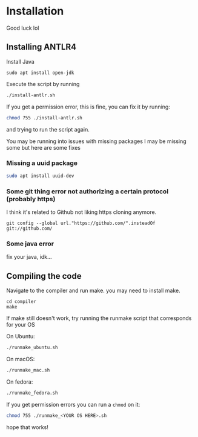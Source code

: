 # Installation

Good luck lol


## Installing ANTLR4

Install Java

```
sudo apt install open-jdk
```

Execute the script by running

```bash
./install-antlr.sh
```

If you get a permission error, this is fine, you can fix it by running: 

```bash 
chmod 755 ./install-antlr.sh
```

and trying to run the script again.

You may be running into issues with missing packages I may be missing some but here are some fixes

### Missing a uuid package

```bash 
sudo apt install uuid-dev
```

### Some git thing error not authorizing a certain protocol (probably https)

I think it's related to Github not liking https cloning anymore.
```
git config --global url."https://github.com/".insteadOf git://github.com/
```

### Some java error
fix your java, idk...


## Compiling the code

Navigate to the compiler and run make. you may need to install make.

```
cd compiler
make
```

If make still doesn't work, try running the runmake script that corresponds for your OS

On Ubuntu: 

```bash
./runmake_ubuntu.sh
```

On macOS: 

```bash
./runmake_mac.sh
```

On fedora: 

```bash
./runmake_fedora.sh
```

If you get permission errors you can run a `chmod` on it:
 
```bash 
chmod 755 ./runmake_<YOUR OS HERE>.sh
```

hope that works!